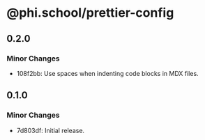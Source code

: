 # @phi.school/prettier-config

## 0.2.0

### Minor Changes

- 108f2bb: Use spaces when indenting code blocks in MDX files.

## 0.1.0

### Minor Changes

- 7d803df: Initial release.
